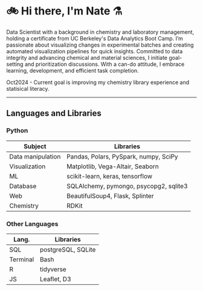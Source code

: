 # 🚲 Hi there, I'm Nate ⚗️

Data Scientist with a background in chemistry and laboratory management, holding a certificate from UC Berkeley's Data Analytics Boot Camp. I’m passionate about visualizing changes in experimental batches and creating automated visualization pipelines for quick insights. Committed to data integrity and advancing chemical and material sciences, I initiate goal-setting and prioritization discussions. With a can-do attitude, I embrace learning, development, and efficient task completion.

Oct2024 - Current goal is improving my chemistry library experience and statisical literacy. 

---

## Languages and Libraries

### Python

Subject| Libraries
---|---
Data manipulation | Pandas, Polars, PySpark, numpy, SciPy
Visualization | Matplotlib, Vega-Altair, Seaborn
ML | scikit-learn, keras, tensorflow
Database | SQLAlchemy, pymongo, psycopg2, sqlite3
Web | BeautifulSoup4, Flask, Splinter
Chemistry | RDKit

### Other Languages
Lang. | Libraries
---|---
SQL | postgreSQL, SQLite
Terminal | Bash
R | tidyverse
JS | Leaflet, D3


<!--

Skills 
Languages: Python, SQL, R, Java, Javascript, HTML/CSS, JSON
Applications:  VS Code, Jupyter Lab, R-Studio, postgreSQL, SQlite, MongoDB, Tableau, GitHub, GIT, CLI
Python Libraries: pandas, numpy, scikit-learn, scipy, matplotlib, vega-altair, SQLAlchemy, pymongo, Flask, BeautifulSoup, RDKit, openBabel
Chemical: Electrochemical testing, organic synthesis, ultra-pure analytical chemistry, Chemdraw, SciFinder. DFT modeling basics
WebDev Libraries: JS - Leaflet, D3, Plotly

**Nate-Sheibley/Nate-Sheibley** is a ✨ _special_ ✨ repository because its `README.md` (this file) appears on your GitHub profile.
-->
